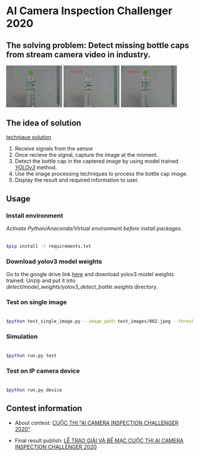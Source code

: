 # AI Camera Inspection Challenger 2020

## The solving problem: Detect missing bottle caps from stream camera video in industry.

<img src="test_output/test_OKE.jpeg" alt="OKE BOTTLE" style="width:30%;height:30%;" align="middle" >

<img src="test_output/test_NOT_GOOD_1.jpeg" alt="NOT GOOD BOTTLE CASE 1" style="width:30%;height:30%;" align="middle">

<img src="test_output/test_NOT_GOOD_2.jpeg" alt="NOT GOOD BOTTLE CASE 2" style="width:30%;height:30%;" align="middle">

## The idea of solution
[technique solution](https://www.overleaf.com/read/jccqbhfpctkm)
<ol>

<li> Receive signals from the sensor</li>

<li> Once recieve the signal, capture the image at the moment.</li>

<li> Detect the bottle cap in the captered image by using model trained <cite><a href="https://github.com/YunYang1994/tensorflow-yolov3">YOLOv3</a></cite> method.</li>

<li> Use the image processing techniques to process the bottle cap image.</li>

<li> Display the result and required information to user.</li>

</ol>


## Usage

### Install environment

*Activate Python/Anaconda/Virtual environment before install packages.*

```bash

$pip install -r requirements.txt

```

### Download yolov3 model weights

Go to the google drive link [here](https://drive.google.com/file/d/1hzI41sRsj0Cj3hRHJnloyrqsxrJ5ibiJ/view?usp=sharing) and download yolov3 model weights trained. 
Unzip and put it into *detect/model_weights/yolov3_detect_bottle.weights* directory.

### Test on single image
```bash

$python test_single_image.py --image_path test_images/002.jpeg --threshold 40 --save 1


```


### Simulation

```bash

$python run.py test

```

### Test on  IP camera device

```bash

$python run.py device

```


## Contest information

- About contest: [CUỘC THI "AI CAMERA INSPECTION CHALLENGER 2020"](http://shtp-training.edu.vn/Bai-Viet/CUOC-THI-AI-CAMERA-INSPECTION-CHALLENGER-2020-994)

- Final result publish: [LỄ TRAO GIẢI VÀ BẾ MẠC CUỘC THI AI CAMERA INSPECTION CHALLENGER 2020](http://shtp-training.edu.vn/Bai-Viet/LE-TRAO-GIAI-VA-BE-MAC-CUOC-THI-AI-CAMERA-INSPECTION-CHALLENGER-2020-1023)
